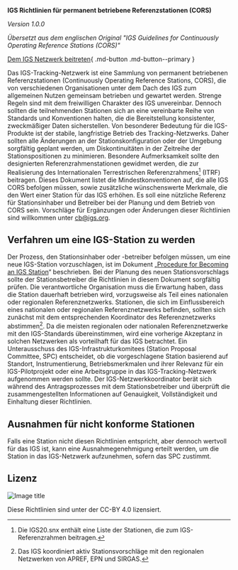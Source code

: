 **IGS Richtlinien für permanent betriebene Referenzstationen (CORS)**

*Version 1.0.0*

*Übersetzt aus dem englischen Original "IGS Guidelines for Continuously Operating Reference Stations (CORS)"*

[Dem IGS Netzwerk beitreten](https://igs.org/network-resources/#propose-new-site){ .md-button .md-button--primary }

Das IGS-Tracking-Netzwerk ist eine Sammlung von permanent betriebenen Referenzstationen (Continuously Operating Reference Stations, CORS), die von verschiedenen Organisationen unter dem Dach des IGS zum allgemeinen Nutzen gemeinsam betrieben und gewartet werden. Strenge Regeln sind mit dem freiwilligen Charakter des IGS unvereinbar. Dennoch sollten die teilnehmenden Stationen sich an eine vereinbarte Reihe von Standards und Konventionen halten, die die Bereitstellung konsistenter, zweckmäßiger Daten sicherstellen. Von besonderer Bedeutung für die IGS-Produkte ist der stabile, langfristige Betrieb des Tracking-Netzwerks. Daher sollten alle Änderungen an der Stationskonfiguration oder der Umgebung sorgfältig geplant werden, um Diskontinuitäten in der Zeitreihe der Stationspositionen zu minimieren. Besondere Aufmerksamkeit sollte den designierten Referenzrahmenstationen gewidmet werden, die zur Realisierung des Internationalen Terrestrischen Referenzrahmens[^1] (ITRF) beitragen.
Dieses Dokument listet die Mindestkonventionen auf, die alle IGS CORS befolgen müssen, sowie zusätzliche wünschenswerte Merkmale, die den Wert einer Station für das IGS erhöhen. Es soll eine nützliche Referenz für Stationsinhaber und Betreiber bei der Planung und dem Betrieb von CORS sein. Vorschläge für Ergänzungen oder Änderungen dieser Richtlinien sind willkommen unter [cb@igs.org](mailto:cb@igs.org).

## Verfahren um eine IGS-Station zu werden

Der Prozess, den Stationsinhaber oder -betreiber befolgen müssen, um eine neue IGS-Station vorzuschlagen, ist im Dokument „[Procedure for Becoming an IGS Station](https://files.igs.org/pub/resource/guidelines/Procedure_for_Becoming_an_IGS_Station_v1.0.pdf)“ beschrieben. Bei der Planung des neuen Stationsvorschlags sollte der Stationsbetreiber die Richtlinien in diesem Dokument sorgfältig prüfen. Die verantwortliche Organisation muss die Erwartung haben, dass die Station dauerhaft betrieben wird, vorzugsweise als Teil eines nationalen oder regionalen Referenznetzwerks. Stationen, die sich im Einflussbereich eines nationalen oder regionalen Referenznetzwerks befinden, sollten sich zunächst mit dem entsprechenden Koordinator des Referenznetzwerks abstimmen[^2]. Da die meisten regionalen oder nationalen Referenznetzwerke mit den IGS-Standards übereinstimmen, wird eine vorherige Akzeptanz in solchen Netzwerken als vorteilhaft für das IGS betrachtet. Ein Unterausschuss des IGS-Infrastrukturkomitees (Station Proposal Committee, SPC) entscheidet, ob die vorgeschlagene Station basierend auf Standort, Instrumentierung, Betriebsmerkmalen und ihrer Relevanz für ein IGS-Pilotprojekt oder eine Arbeitsgruppe in das IGS-Tracking-Netzwerk aufgenommen werden sollte.
Der IGS-Netzwerkkoordinator berät sich während des Antragsprozesses mit dem Stationsbetreiber und überprüft die zusammengestellten Informationen auf Genauigkeit, Vollständigkeit und Einhaltung dieser Richtlinien.

## Ausnahmen für nicht konforme Stationen

Falls eine Station nicht diesen Richtlinien entspricht, aber dennoch wertvoll für das IGS ist, kann eine Ausnahmegenehmigung erteilt werden, um die Station in das IGS-Netzwerk aufzunehmen, sofern das SPC zustimmt.

## Lizenz

![Image title](assets/images/ccby40.png)

Diese Richtlinien sind unter der CC-BY 4.0 lizensiert.

[^1]: Die IGS20.snx enthält eine Liste der Stationen, die zum IGS-Referenzrahmen beitragen.
[^2]: Das IGS koordiniert aktiv Stationsvorschläge mit den regionalen Netzwerken von APREF, EPN und SIRGAS.
